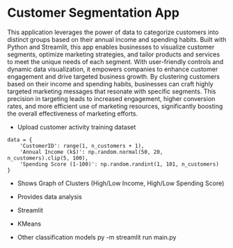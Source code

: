 # Customer Segmentation App
This application leverages the power of data to categorize customers into distinct groups based on their annual income and spending habits. Built with Python and Streamlit, this app enables businesses to visualize customer segments, optimize marketing strategies, and tailor products and services to meet the unique needs of each segment. With user-friendly controls and dynamic data visualization, it empowers companies to enhance customer engagement and drive targeted business growth. By clustering customers based on their income and spending habits, businesses can craft highly targeted marketing messages that resonate with specific segments. This precision in targeting leads to increased engagement, higher conversion rates, and more efficient use of marketing resources, significantly boosting the overall effectiveness of marketing efforts.
- Upload customer activity training dataset
```
data = {
    'CustomerID': range(1, n_customers + 1),
    'Annual Income (k$)': np.random.normal(50, 20, n_customers).clip(5, 100),
    'Spending Score (1-100)': np.random.randint(1, 101, n_customers)
}
```
- Shows Graph of Clusters (High/Low Income, High/Low Spending Score)
- Provides data analysis

- Streamlit
- KMeans
- Other classification models
py -m streamlit run main.py
